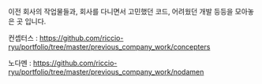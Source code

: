 이전 회사의 작업물들과, 회사를 다니면서 고민했던 코드, 어려웠던 개발 등등을 모아놓은 곳 입니다.

컨셉터스 : <https://github.com/riccio-ryu/portfolio/tree/master/previous_company_work/concepters>

노다멘 : <https://github.com/riccio-ryu/portfolio/tree/master/previous_company_work/nodamen>
